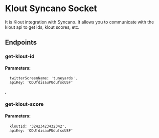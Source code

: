 # Klout Syncano Socket

It is Klout integration with Syncano. It allows you to communicate with the klout api to get ids, klout scores, etc.

## Endpoints

### get-klout-id

#### Parameters:

      twitterScreenName: 'tuneyards',
      apiKey: 'ODUfdisauPUdufsoUSF'

,
### get-klout-score

#### Parameters:

      kloutId: '32423423432342',
      apiKey: 'ODUfdisauPUdufsoUSF'

